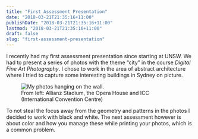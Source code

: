 ```yaml
---
title: "First Assessment Presentation"
date: "2018-03-21T21:35:16+11:00"
publishDate: "2018-03-21T21:35:16+11:00"
lastmod: "2018-03-21T21:35:16+11:00"
draft: false
slug: "first-assessment-presentation"
---
```


I <span class="small-caps">recently had my first assessment presentation</span> since starting at <abbr>UNSW</abbr>. We had to present a series of photos with the theme “city” in the course *Digital Fine Art Photography*. I chose to work in the area of abstract architecture where I tried to capture some interesting buildings in Sydney on picture.

<figure class="release">
    <img
    sizes="(max-width: 1200px) 100vw, 1200px"
    srcset="
    /img/_DSC3490_mbrtwd_c_scale,w_540.jpg 540w,
    /img/_DSC3490_mbrtwd_c_scale,w_972.jpg 972w,
    /img/_DSC3490_mbrtwd_c_scale,w_1200.jpg 1200w"
    src="/img/_DSC3490_mbrtwd_c_scale,w_1200.jpg"
    alt="My photos hanging on the wall.">
    <figcaption>From left: Allianz Stadium, the Opera House and <abbr>ICC</abbr> (International Convention Centre)</figcaption>
</figure>

To not steal the focus away from the geometry and patterns in the photos I decided to work with black and white. The next assessment however is about color and how you manage these while printing your photos, which is a common problem.